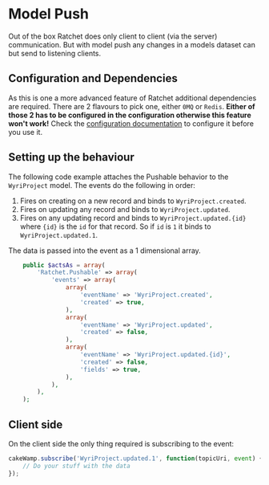 Model Push
==========

Out of the box Ratchet does only client to client (via the server) communication. But with model push any changes in a models dataset can but send to listening clients.

## Configuration and Dependencies ##

As this is one a more advanced feature of Ratchet additional dependencies are required. There are 2 flavours to pick one, either `0MQ` or `Redis`. **Either of those 2 has to be configured in the configuration otherwise this feature won't work!** Check the [configuration documentation](configuration.html#queue) to configure it before you use it.

## Setting up the behaviour ##

The following code example attaches the Pushable behavior to the `WyriProject` model. The events do the following in order:

1. Fires on creating on a new record and binds to `WyriProject.created`.
2. Fires on updating any record and binds to `WyriProject.updated`.
3. Fires on any updating record and binds to `WyriProject.updated.{id}` where `{id}` is the `id` for that record. So if `id` is `1` it binds to `WyriProject.updated.1`.

The data is passed into the event as a 1 dimensional array.

```php
    public $actsAs = array(
        'Ratchet.Pushable' => array(
            'events' => array(
                array(
                    'eventName' => 'WyriProject.created',
                    'created' => true,
                ),
                array(
                    'eventName' => 'WyriProject.updated',
                    'created' => false,
                ),
                array(
                    'eventName' => 'WyriProject.updated.{id}',
                    'created' => false,
                    'fields' => true,
                ),
            ),
        ),
    );
```

## Client side ##

On the client side the only thing required is subscribing to the event:

```javascript
cakeWamp.subscribe('WyriProject.updated.1', function(topicUri, event) {
	// Do your stuff with the data
});
```